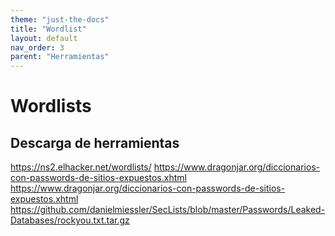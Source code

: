 ```yaml
---
theme: "just-the-docs"
title: "Wordlist"
layout: default
nav_order: 3
parent: "Herramientas"
---
```

# **Wordlists**
## Descarga de herramientas
https://ns2.elhacker.net/wordlists/
https://www.dragonjar.org/diccionarios-con-passwords-de-sitios-expuestos.xhtml
https://www.dragonjar.org/diccionarios-con-passwords-de-sitios-expuestos.xhtml
https://github.com/danielmiessler/SecLists/blob/master/Passwords/Leaked-Databases/rockyou.txt.tar.gz
